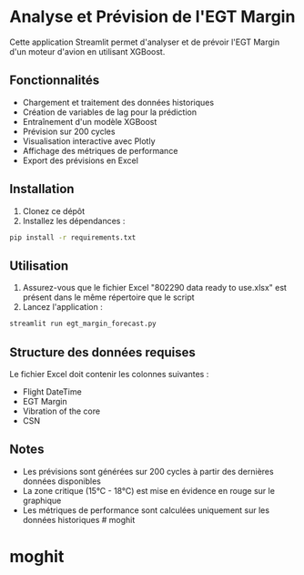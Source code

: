 # Analyse et Prévision de l'EGT Margin

Cette application Streamlit permet d'analyser et de prévoir l'EGT Margin d'un moteur d'avion en utilisant XGBoost.

## Fonctionnalités

- Chargement et traitement des données historiques
- Création de variables de lag pour la prédiction
- Entraînement d'un modèle XGBoost
- Prévision sur 200 cycles
- Visualisation interactive avec Plotly
- Affichage des métriques de performance
- Export des prévisions en Excel

## Installation

1. Clonez ce dépôt
2. Installez les dépendances :
```bash
pip install -r requirements.txt
```

## Utilisation

1. Assurez-vous que le fichier Excel "802290 data ready to use.xlsx" est présent dans le même répertoire que le script
2. Lancez l'application :
```bash
streamlit run egt_margin_forecast.py
```

## Structure des données requises

Le fichier Excel doit contenir les colonnes suivantes :
- Flight DateTime
- EGT Margin
- Vibration of the core
- CSN

## Notes

- Les prévisions sont générées sur 200 cycles à partir des dernières données disponibles
- La zone critique (15°C - 18°C) est mise en évidence en rouge sur le graphique
- Les métriques de performance sont calculées uniquement sur les données historiques # moghit
# moghit
